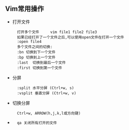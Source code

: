 ## Vim常用操作

* 打开文件    

        打开多个文件     vim file1 file2 file3 
        如果已经打开了一个文件之后,可以使用open文件在打开一个文件
        :open file4
        多个文件之间的切换:
        :bn 切换到下一个文件
        :bp 切换到上一个文件
        :last  切换到最后一个文件
        :first 切换到第一个文件

* 分屏  

        :split 水平分屏 (Ctrl+w, s)
        :vsplit 垂直分屏 (Ctrl+w, v)
    
* 切换分屏  
        
        Ctrl+w, ARROW(h,j,k,l或方向键)


*  
        qa 关闭所有打开的文件



